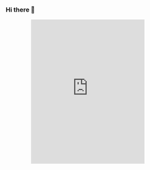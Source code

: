 ### Hi there 👋
<pre>
        <iframe src="https://open.spotify.com/embed/playlist/0pahyT0ob3EebpQh49uqyj" width="300" height="380" frameborder="0" allowtransparency="true" allow="encrypted-media">
</pre>

# Payment
[![Payment](https://github.com/DmitrijevK/DmitrijevK/blob/main/5a69a2.png)](https://www.paypal.com/pools/c/8tkyjM2IPp?_ga=2.132256462.1115608334.1602353428-846535792.1602353428)
# Offer
[![Predlozenija](https://github.com/DmitrijevK/DmitrijevK/blob/main/a25a80.png)](https://vk.com/kirikdm)
 
 # Languge & Tools
 📫 Languge:
![c#](https://img.shields.io/badge/<C#>-<090909-Black)
 🌱 Tools:
	
-->
